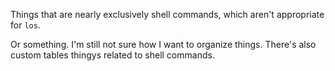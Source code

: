 Things that are nearly exclusively shell commands, which aren't appropriate for
`los`.

Or something. I'm still not sure how I want to organize things.
There's also custom tables thingys related to shell commands.
